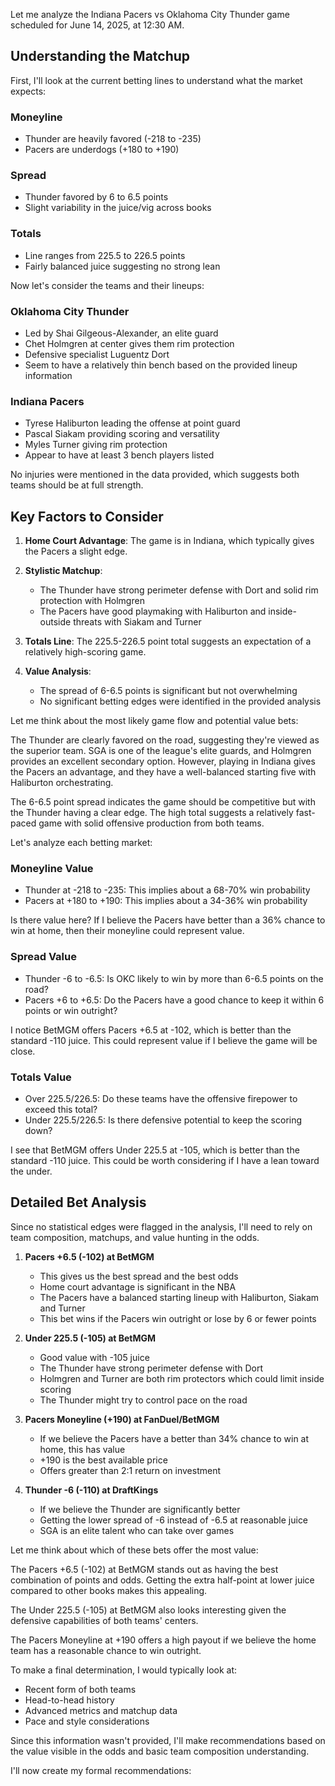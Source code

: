 Let me analyze the Indiana Pacers vs Oklahoma City Thunder game scheduled for June 14, 2025, at 12:30 AM.

## Understanding the Matchup

First, I'll look at the current betting lines to understand what the market expects:

### Moneyline
- Thunder are heavily favored (-218 to -235)
- Pacers are underdogs (+180 to +190)

### Spread
- Thunder favored by 6 to 6.5 points
- Slight variability in the juice/vig across books

### Totals
- Line ranges from 225.5 to 226.5 points
- Fairly balanced juice suggesting no strong lean

Now let's consider the teams and their lineups:

### Oklahoma City Thunder
- Led by Shai Gilgeous-Alexander, an elite guard
- Chet Holmgren at center gives them rim protection
- Defensive specialist Luguentz Dort
- Seem to have a relatively thin bench based on the provided lineup information

### Indiana Pacers
- Tyrese Haliburton leading the offense at point guard
- Pascal Siakam providing scoring and versatility
- Myles Turner giving rim protection
- Appear to have at least 3 bench players listed

No injuries were mentioned in the data provided, which suggests both teams should be at full strength.

## Key Factors to Consider

1. **Home Court Advantage**: The game is in Indiana, which typically gives the Pacers a slight edge.

2. **Stylistic Matchup**: 
   - The Thunder have strong perimeter defense with Dort and solid rim protection with Holmgren
   - The Pacers have good playmaking with Haliburton and inside-outside threats with Siakam and Turner

3. **Totals Line**: The 225.5-226.5 point total suggests an expectation of a relatively high-scoring game.

4. **Value Analysis**:
   - The spread of 6-6.5 points is significant but not overwhelming
   - No significant betting edges were identified in the provided analysis

Let me think about the most likely game flow and potential value bets:

The Thunder are clearly favored on the road, suggesting they're viewed as the superior team. SGA is one of the league's elite guards, and Holmgren provides an excellent secondary option. However, playing in Indiana gives the Pacers an advantage, and they have a well-balanced starting five with Haliburton orchestrating.

The 6-6.5 point spread indicates the game should be competitive but with the Thunder having a clear edge. The high total suggests a relatively fast-paced game with solid offensive production from both teams.

Let's analyze each betting market:

### Moneyline Value
- Thunder at -218 to -235: This implies about a 68-70% win probability
- Pacers at +180 to +190: This implies about a 34-36% win probability

Is there value here? If I believe the Pacers have better than a 36% chance to win at home, then their moneyline could represent value.

### Spread Value
- Thunder -6 to -6.5: Is OKC likely to win by more than 6-6.5 points on the road?
- Pacers +6 to +6.5: Do the Pacers have a good chance to keep it within 6 points or win outright?

I notice BetMGM offers Pacers +6.5 at -102, which is better than the standard -110 juice. This could represent value if I believe the game will be close.

### Totals Value
- Over 225.5/226.5: Do these teams have the offensive firepower to exceed this total?
- Under 225.5/226.5: Is there defensive potential to keep the scoring down?

I see that BetMGM offers Under 225.5 at -105, which is better than the standard -110 juice. This could be worth considering if I have a lean toward the under.

## Detailed Bet Analysis

Since no statistical edges were flagged in the analysis, I'll need to rely on team composition, matchups, and value hunting in the odds.

1. **Pacers +6.5 (-102) at BetMGM**
   - This gives us the best spread and the best odds
   - Home court advantage is significant in the NBA
   - The Pacers have a balanced starting lineup with Haliburton, Siakam and Turner
   - This bet wins if the Pacers win outright or lose by 6 or fewer points

2. **Under 225.5 (-105) at BetMGM**
   - Good value with -105 juice
   - The Thunder have strong perimeter defense with Dort
   - Holmgren and Turner are both rim protectors which could limit inside scoring
   - The Thunder might try to control pace on the road

3. **Pacers Moneyline (+190) at FanDuel/BetMGM**
   - If we believe the Pacers have a better than 34% chance to win at home, this has value
   - +190 is the best available price
   - Offers greater than 2:1 return on investment

4. **Thunder -6 (-110) at DraftKings**
   - If we believe the Thunder are significantly better
   - Getting the lower spread of -6 instead of -6.5 at reasonable juice
   - SGA is an elite talent who can take over games

Let me think about which of these bets offer the most value:

The Pacers +6.5 (-102) at BetMGM stands out as having the best combination of points and odds. Getting the extra half-point at lower juice compared to other books makes this appealing.

The Under 225.5 (-105) at BetMGM also looks interesting given the defensive capabilities of both teams' centers.

The Pacers Moneyline at +190 offers a high payout if we believe the home team has a reasonable chance to win outright.

To make a final determination, I would typically look at:
- Recent form of both teams
- Head-to-head history
- Advanced metrics and matchup data
- Pace and style considerations

Since this information wasn't provided, I'll make recommendations based on the value visible in the odds and basic team composition understanding.

I'll now create my formal recommendations: